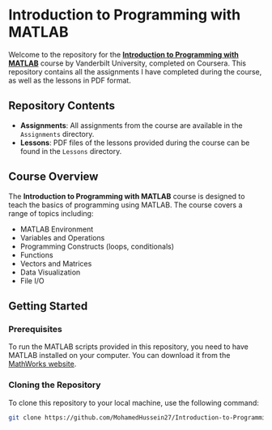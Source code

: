 # Introduction to Programming with MATLAB

Welcome to the repository for the [**Introduction to Programming with MATLAB**](https://www.coursera.org/learn/matlab) course by Vanderbilt University, completed on Coursera. This repository contains all the assignments I have completed during the course, as well as the lessons in PDF format.

## Repository Contents

- **Assignments**: All assignments from the course are available in the `Assignments` directory.
- **Lessons**: PDF files of the lessons provided during the course can be found in the `Lessons` directory.

## Course Overview

The **Introduction to Programming with MATLAB** course is designed to teach the basics of programming using MATLAB. The course covers a range of topics including:

- MATLAB Environment
- Variables and Operations
- Programming Constructs (loops, conditionals)
- Functions
- Vectors and Matrices
- Data Visualization
- File I/O

## Getting Started

### Prerequisites

To run the MATLAB scripts provided in this repository, you need to have MATLAB installed on your computer. You can download it from the [MathWorks website](https://www.mathworks.com/products/matlab.html).

### Cloning the Repository

To clone this repository to your local machine, use the following command:

```bash
git clone https://github.com/MohamedHussein27/Introduction-to-Programming-with-MATLAB.git
